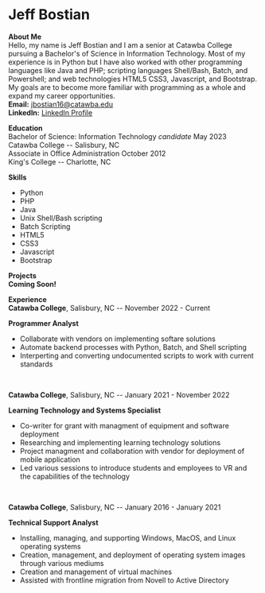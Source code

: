 # Jeff Bostian
**About Me**<br>
Hello, my name is Jeff Bostian and I am a senior at Catawba College pursuing a Bachelor's of Science in Information Technology. Most of my experience is in Python but I have also worked with other programming languages like Java and PHP; scripting languages Shell/Bash, Batch, and Powershell; and web technologies HTML5 CSS3, Javascript, and Bootstrap. My goals are to become more familiar with programming as a whole and expand my career opportunities.<br>
**Email:** jbostian16@catawba.edu <br>
**LinkedIn:** [LinkedIn Profile](https://www.linkedin.com/in/jeffrey-bostian-1a188456/)<br>

**Education**<br>
Bachelor of Science: Information Technology *candidate* May 2023 <br>
Catawba College -- Salisbury, NC <br>
Associate in Office Administration October 2012 <br>
King's College -- Charlotte, NC <br>

**Skills**<br>
* Python
* PHP
* Java
* Unix Shell/Bash scripting
* Batch Scripting
* HTML5
* CSS3
* Javascript
* Bootstrap <br>

**Projects**<br>
**Coming Soon!**<br>
<!--- List some of your sample projects, including the name, description, and links to their GitHub repositories and live demos (if applicable). --->

<!--- **Project Name 1**<br>
Description of the project, including technologies used and your role in the project.

GitHub repository: link

Live demo: link (if applicable)

**Project Name 2**<br>
Description of the project, including technologies used and your role in the project.

GitHub repository: link

Live demo: link (if applicable)

**Project Name 3**<br>
Description of the project, including technologies used and your role in the project.

GitHub repository: link

Live demo: link (if applicable) --->

**Experience**<br>
**Catawba College**, Salisbury, NC -- November 2022 - Current <br>

**Programmer Analyst** <br>

* Collaborate with vendors on implementing softare solutions
* Automate backend processes with Python, Batch, and Shell scripting
* Interperting and converting undocumented scripts to work with current standards <br>
<br> 

**Catawba College**, Salisbury, NC -- January 2021 - November 2022 <br>

**Learning Technology and Systems Specialist** <br> 

* Co-writer for grant with managment of equipment and software deployment
* Researching and implementing learning technology solutions
* Project managment and collaboration with vendor for deployment of mobile application
* Led various sessions to introduce students and employees to VR and the capabilities of the technology<br>
<br>

**Catawba College**, Salisbury, NC -- January 2016 - January 2021 <br>

**Technical Support Analyst** <br>

* Installing, managing, and supporting Windows, MacOS, and Linux operating systems
* Creation, management, and deployment of operating system images through various mediums
* Creation and management of virtual machines 
* Assisted with frontline migration from Novell to Active Directory <br>

<!---**References**<br>
Include references (if applicable) who can attest to your skills and experience.
--->
